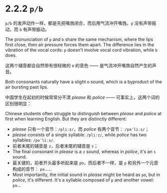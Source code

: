 # 2.2.2 `p/b`

`p/b` 的发声动作一样，都是先把嘴唇闭合，而后用气流冲开嘴唇。`p` 没有声带振动，而 `b` 有声带振动。

The pronunciation of `p` and `b` share the same mechanism, where the lips first close, then air pressure forces them apart. The difference lies in the vibration of the vocal cords: `p` doesn't involve vocal cord vibration, while `b` does.

这两个辅音都会自然带有很轻微的 `ʊ` 的音色 —— 是气流冲开嘴唇自然产生的声音。

Both consonants naturally have a slight `ʊ` sound, which is a byproduct of the air bursting past lips.

中国学生在起初的时候常常分不清 *please* 和 *police* —— 可事实上，这两个词的区别很明显：

Chinese students often struggle to distinguish between *please* and *police* at first when learning English. But they are distinctly different:

* *please* 只有一个音节：`/pliːz/`<span class="speak-word-inline" data-audio-us-male="/audios/us/please-us-male.mp3" data-audio-us-female="/audios/us/please-us-female.mp3"></span>，而 *police* 有两个音节： `/pəˈliːs/`<span class="speak-word-inline" data-audio-us-male="/audios/us/police-us-male.mp3" data-audio-us-female="/audios/us/police-us-female.mp3"></span>；
* *please* consists of a single syllable: `/pliːz/`<span class="speak-word-inline" data-audio-us-male="/audios/us/please-us-male.mp3" data-audio-us-female="/audios/us/please-us-female.mp3"></span>, while *police* has two syllables: `/pəˈliːs/`<span class="speak-word-inline" data-audio-us-male="/audios/us/police-us-male.mp3" data-audio-us-female="/audios/us/police-us-female.mp3"></span>.
* 前者末尾的辅音是 `z`，后者末尾的辅音是 `s`；
* The final consonant in *please* is a `z` sound, whereas in *police*, it's an `s` sound.
* 最关键的，前者开头最多听起来是 `pʊ`，而后者不一样，是 `p` 和另外一个元音构成的音节： `pə`……
* Most importantly, the initial sound in *please* might be heard as `pʊ`, but in *police*, it's different. It's a syllable composed of `p` and another vowel: `pə`...
